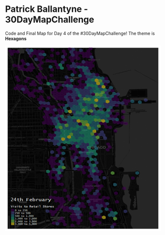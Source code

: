 # Patrick Ballantyne - 30DayMapChallenge

Code and Final Map for Day 4 of the #30DayMapChallenge! The theme is **Hexagons**


   <p align="left">
  <img width="600" height="600" src="retailpatterns_hexmap.gif">
</p>
